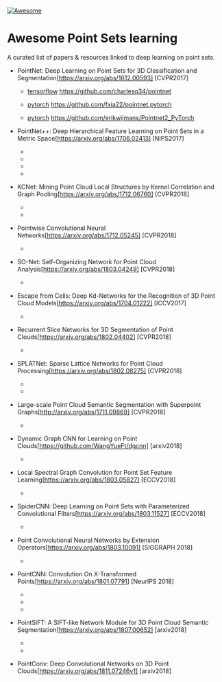 [![Awesome](https://cdn.rawgit.com/sindresorhus/awesome/d7305f38d29fed78fa85652e3a63e154dd8e8829/media/badge.svg)](https://github.com/sindresorhus/awesome)

# Awesome Point Sets learning
A curated list of papers & resources linked to deep learning on point sets.

- PointNet: Deep Learning on Point Sets for 3D Classification and Segmentation[https://arxiv.org/abs/1612.00593] [CVPR2017]

  + [tensorflow] https://github.com/charlesq34/pointnet

  + [pytorch] https://github.com/fxia22/pointnet.pytorch

  + [pytorch] https://github.com/erikwijmans/Pointnet2_PyTorch

- PointNet++: Deep Hierarchical Feature Learning on Point Sets in a Metric Space[https://arxiv.org/abs/1706.02413] [NIPS2017]
  + [tensorflow]: https://github.com/charlesq34/pointnet2

  + [tensorflow]: https://github.com/LinZhuoChen/pointnet2.multigpu

  + [pytorch]: https://github.com/erikwijmans/Pointnet2_PyTorch

  + [pytorch]: https://github.com/eriche2016/pointnet2.pytorch

- KCNet: Mining Point Cloud Local Structures by Kernel Correlation and Graph Pooling[https://arxiv.org/abs/1712.06760] [CVPR2018]

  + [caffe]: http://www.merl.com/research/?research=license-request&amp;sw=KCNet

  + [pytorch]: https://github.com/ftdlyc/KCNet_Pytorch

- Pointwise Convolutional Neural Networks[https://arxiv.org/abs/1712.05245] [CVPR2018]

  + [tensorflow]: https://github.com/scenenn/pointwise

- SO-Net: Self-Organizing Network for Point Cloud Analysis[https://arxiv.org/abs/1803.04249] [CVPR2018]

  + [pytorch]: https://github.com/lijx10/SO-Net

- Escape from Cells: Deep Kd-Networks for the Recognition of 3D Point Cloud Models[https://arxiv.org/abs/1704.01222] [ICCV2017]

  + [pytorch]: https://github.com/fxia22/kdnet.pytorch

- Recurrent Slice Networks for 3D Segmentation of Point Clouds[https://arxiv.org/abs/1802.04402] [CVPR2018]

  + [pytorch]: https://github.com/qianguih/RSNet

- SPLATNet: Sparse Lattice Networks for Point Cloud Processing[https://arxiv.org/abs/1802.08275] [CVPR2018]

  + [caffe]: https://github.com/NVlabs/splatnet

  + [pytorch]: https://github.com/ftdlyc/splatnet_pytorch

- Large-scale Point Cloud Semantic Segmentation with Superpoint Graphs[http://arxiv.org/abs/1711.09869] [CVPR2018]

  + [pytorch]: https://github.com/loicland/superpoint_graph

- Dynamic Graph CNN for Learning on Point Clouds[https://github.com/WangYueFt/dgcnn] [arxiv2018]

  + [tensorflow]: https://github.com/WangYueFt/dgcnn

- Local Spectral Graph Convolution for Point Set Feature Learning[https://arxiv.org/abs/1803.05827] [ECCV2018]

  + [tensorflow]: https://github.com/fate3439/LocalSpecGCN

- SpiderCNN: Deep Learning on Point Sets with Parameterized Convolutional Filters[https://arxiv.org/abs/1803.11527] [ECCV2018]

  + [tensorflow]: https://github.com/xyf513/SpiderCNN

- Point Convolutional Neural Networks by Extension Operators[https://arxiv.org/abs/1803.10091] [SIGGRAPH 2018]

  + [tensorflow]: https://github.com/matanatz/pcnn

- PointCNN: Convolution On X-Transformed Points[<https://arxiv.org/abs/1801.07791>] [NeurIPS 2018]

  + [tensorflow]: https://github.com/yangyanli/PointCNN

  + [mxnet]: https://github.com/chinakook/PointCNN.MX

  + [pytorch]: https://github.com/hxdengBerkeley/PointCNN.Pytorch

- PointSIFT: A SIFT-like Network Module for 3D Point Cloud Semantic Segmentation[https://arxiv.org/abs/1807.00652] [arxiv2018]

  + [tensorflow]: https://github.com/MVIG-SJTU/pointSIFT

  + [pytorch]: https://github.com/Tommymhz/PointNet.PointNet2.PointSIFT.Pytorch

- PointConv: Deep Convolutional Networks on 3D Point Clouds[https://arxiv.org/abs/1811.07246v1] [arxiv2018]

  

 
